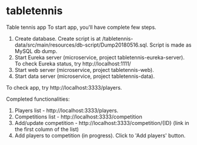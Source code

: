 # tabletennis
Table tennis app
To start app, you'll have complete few steps.

1. Create database.
Create script is at /tabletennis-data/src/main/resources/db-script/Dump20180516.sql. Script is made as MySQL db dump.
2. Start Eureka server (microservice, project tabletennis-eureka-server). To check Eureka status, try http://localhost:1111/
3. Start web server (microservice, project tabletennis-web). 
4. Start data server (microservice, project tabletennis-data). 

To check app, try http://localhost:3333/players.

Completed functionalities:

1. Players list - http://localhost:3333/players.
2. Competitions list - http://localhost:3333/competition
3. Add/update competition - http://localhost:3333/competition/{ID} (link in the first column of the list)
4. Add players to competition (in progress). 
  Click to 'Add players' button. 
